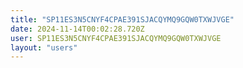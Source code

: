 ```yaml
---
title: "SP11ES3N5CNYF4CPAE391SJACQYMQ9GQW0TXWJVGE"
date: 2024-11-14T00:02:28.720Z
user: SP11ES3N5CNYF4CPAE391SJACQYMQ9GQW0TXWJVGE
layout: "users"
---
```

    